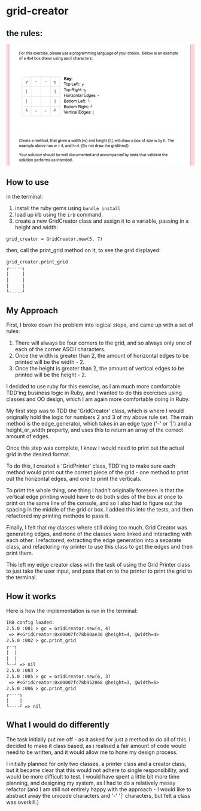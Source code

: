 # grid-creator

## the rules:

![](./images/grid-creator-rules.png)

## How to use

in the terminal:

1.  install the ruby gems using `bundle install`
2.  load up irb using the `irb` command.
3.  create a new GridCreator class and assign it to a variable, passing in a height and width:

```
grid_creator = GridCreator.new(5, 7)
```

then, call the print_grid method on it, to see the grid displayed:

```
grid_creator.print_grid
┌-----┐
|     |
|     |
|     |
└-----┘
```

## My Approach

First, I broke down the problem into logical steps, and came up with a set of rules:

1.  There will always be four corners to the grid, and so always only one of each of the corner ASCII characters.
2.  Once the width is greater than 2, the amount of horizontal edges to be printed will be the width - 2.
3.  Once the height is greater than 2, the amount of vertical edges to be printed will be the height - 2.

I decided to use ruby for this exercise, as I am much more comfortable TDD'ing business logic in Ruby, and I wanted to do this exercises using classes and OO design, which I am again more comfortable doing in Ruby.

My first step was to TDD the 'GridCreator' class, which is where I would originally hold the logic for numbers 2 and 3 of my above rule set. The main method is the edge_generator, which takes in an edge type ('-' or '|') and a height_or_width property, and uses this to return an array of the correct amount of edges.

Once this step was complete, I knew I would need to print out the actual grid in the desired format.

To do this, I created a 'GridPrinter' class, TDD'ing to make sure each method would print out the correct piece of the grid - one method to print out the horizontal edges, and one to print the verticals.

To print the whole thing, one thing I hadn't originally foreseen is that the vertical edge printing would have to do both sides of the box at once to print on the same line of the console, and so I also had to figure out the spacing in the middle of the grid or box. I added this into the tests, and then refactored my printing methods to pass it.

Finally, I felt that my classes where still doing too much. Grid Creator was generating edges, and none of the classes were linked and interacting with each other. I refactored, extracting the edge generation into a separate class, and refactoring my printer to use this class to get the edges and then print them.

This left my edge creator class with the task of using the Grid Printer class to just take the user input, and pass that on to the printer to print the grid to the terminal.

## How it works

Here is how the implementation is run in the terminal:

```
IRB config loaded.
2.5.0 :001 > gc = GridCreator.new(4, 4)
 => #<GridCreator:0x00007fc78b80ae30 @height=4, @width=4>
2.5.0 :002 > gc.print_grid
┌--┐
|  |
|  |
└--┘ => nil
2.5.0 :003 >
2.5.0 :005 > gc = GridCreator.new(6, 3)
 => #<GridCreator:0x00007fc78b952068 @height=3, @width=6>
2.5.0 :006 > gc.print_grid
┌----┐
|    |
└----┘ => nil
```

## What I would do differently

The task initially put me off - as it asked for just a method to do all of this. I decided to make it class based, as i realised a fair amount of code would need to be written, and it would allow me to hone my design process.

I initially planned for only two classes, a printer class and a creator class, but it became clear that this would not adhere to single responsibility, and would be more difficult to test. I would have spent a little bit more time planning, and designing my system, as I had to do a relatively messy refactor (and I am still not entirely happy with the approach - I would like to abstract away the unicode characters and '-' '|' characters, but felt a class was overkill.)
